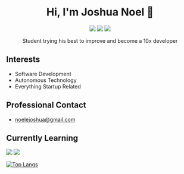 <h1 align='center'> Hi, I'm Joshua Noel 👋</h1>

<p align='center'>
  <a href="https://www.instagram.com/joshuanoel.tt/"><img src="https://img.icons8.com/color/80/000000/instagram-new--v1.png"/></a>
  <a href="https://twitter.com/_JoshuaNoel_/"><img src="https://img.icons8.com/color/80/000000/twitter--v1.png"/></a>
  <a href="https://www.linkedin.com/in/noelejoshua/"><img src="https://img.icons8.com/color/80/000000/linkedin.png"/></a>
</p>

<p align='center'> Student trying his best to improve and become a 10x developer</p>

## Interests
- Software Development
- Autonomous Technology
- Everything Startup Related

## Professional Contact
- noelejoshua@gmail.com

## Currently Learning
<img src="https://img.icons8.com/color/48/000000/python--v1.png"/> <img src="https://img.icons8.com/color/48/000000/c-plus-plus-logo.png"/>

[![Top Langs](https://github-readme-stats.vercel.app/api/top-langs/?username=joshua-noel&layout=compact&show_icons=true&theme=tokyonight)](https://github.com/joshua-noel)
